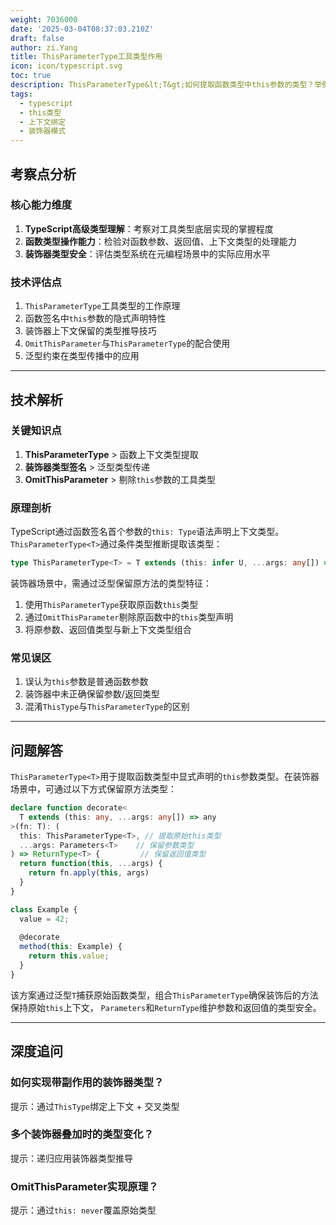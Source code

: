 ```yaml
---
weight: 7036000
date: '2025-03-04T08:37:03.210Z'
draft: false
author: zi.Yang
title: ThisParameterType工具类型作用
icon: icon/typescript.svg
toc: true
description: ThisParameterType&lt;T&gt;如何提取函数类型中this参数的类型？举例在装饰器中保留原方法this上下文的类型处理
tags:
  - typescript
  - this类型
  - 上下文绑定
  - 装饰器模式
---
```


## 考察点分析

### 核心能力维度

1. **TypeScript高级类型理解**：考察对工具类型底层实现的掌握程度
2. **函数类型操作能力**：检验对函数参数、返回值、上下文类型的处理能力
3. **装饰器类型安全**：评估类型系统在元编程场景中的实际应用水平

### 技术评估点

1. `ThisParameterType`工具类型的工作原理
2. 函数签名中`this`参数的隐式声明特性
3. 装饰器上下文保留的类型推导技巧
4. `OmitThisParameter`与`ThisParameterType`的配合使用
5. 泛型约束在类型传播中的应用

---

## 技术解析

### 关键知识点

1. **ThisParameterType** > 函数上下文类型提取
2. **装饰器类型签名** > 泛型类型传递
3. **OmitThisParameter** > 剔除`this`参数的工具类型

### 原理剖析

TypeScript通过函数签名首个参数的`this: Type`语法声明上下文类型。`ThisParameterType<T>`通过条件类型推断提取该类型：

```typescript
type ThisParameterType<T> = T extends (this: infer U, ...args: any[]) => any ? U : unknown
```

装饰器场景中，需通过泛型保留原方法的类型特征：

1. 使用`ThisParameterType`获取原函数`this`类型
2. 通过`OmitThisParameter`剔除原函数中的`this`类型声明
3. 将原参数、返回值类型与新上下文类型组合

### 常见误区

1. 误认为`this`参数是普通函数参数
2. 装饰器中未正确保留参数/返回类型
3. 混淆`ThisType`与`ThisParameterType`的区别

---

## 问题解答

`ThisParameterType<T>`用于提取函数类型中显式声明的`this`参数类型。在装饰器场景中，可通过以下方式保留原方法类型：

```typescript
declare function decorate<
  T extends (this: any, ...args: any[]) => any
>(fn: T): (
  this: ThisParameterType<T>, // 提取原始this类型
  ...args: Parameters<T>    // 保留参数类型
) => ReturnType<T> {         // 保留返回值类型
  return function(this, ...args) {
    return fn.apply(this, args)
  }
}

class Example {
  value = 42;
  
  @decorate
  method(this: Example) {
    return this.value;
  }
}
```

该方案通过泛型`T`捕获原始函数类型，组合`ThisParameterType`确保装饰后的方法保持原始`this`上下文，
`Parameters`和`ReturnType`维护参数和返回值的类型安全。

---

## 深度追问

### 如何实现带副作用的装饰器类型？

提示：通过`ThisType`绑定上下文 + 交叉类型

### 多个装饰器叠加时的类型变化？

提示：递归应用装饰器类型推导

### OmitThisParameter实现原理？

提示：通过`this: never`覆盖原始类型
